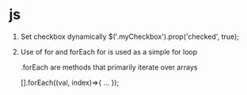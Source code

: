# js 

1. Set checkbox dynamically
 $('.myCheckbox').prop('checked', true);

2. Use of for and forEach
   for is used as a simple for loop  
   
   .forEach are methods that primarily iterate over arrays
   
   [].forEach((val, index)=>{
   ...
   });

